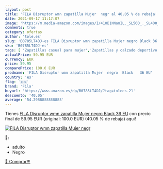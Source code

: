 ```yaml
---
layout: post
title: 'FILA Disruptor wmn zapatilla Mujer  negr al 40.05 % de rebaja'
date: 2021-09-17 11:17:07
image: 'https://m.media-amazon.com/images/I/41OB1NNanIL._SL500_._SL400_.jpg'
comments: true
category: ofertas
author: 'tole.es'
slug: 'B0785LT4DJ-es FILA Disruptor wmn zapatilla Mujer negro Black 36 EU'
sku: 'B0785LT4DJ-es'
tags: [ 'Zapatillas casual para mujer','Zapatillas y calzado deportivo para mujer','Zapatos','Zapatos para mujer','Zapatos y complementos','fila','zapatilla', ]
actualPrice: 59.95 EUR
currency: EUR
price: 59.95
comparePrice: 100.0 EUR
prodname: 'FILA Disruptor wmn zapatilla Mujer  negro  Black   36 EU'
country: 'es'
flag: '🇪🇸'
brand: 'Fila'
buyurl: 'https://www.amazon.es/dp/B0785LT4DJ/?tag=tolees-21'
descuento: '40.05'
average: '54.2988888888888'
---
```


Tienes [FILA Disruptor wmn zapatilla Mujer  negro  Black   36 EU](https://www.amazon.es/dp/B0785LT4DJ/?tag=tolees-21) con precio final de  59.95 EUR (original: 100.0 EUR) (40.05 %  de rebaja) aqui!

[![FILA Disruptor wmn zapatilla Mujer  negr](https://m.media-amazon.com/images/I/41OB1NNanIL._SL500_._SL400_.jpg)](https://www.amazon.es/dp/B0785LT4DJ/?tag=tolees-21)

🔎:

- adulto
- Negro

[🛒 Comprar!!!](https://www.amazon.es/dp/B0785LT4DJ/?tag=tolees-21)
